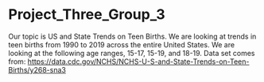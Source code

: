 # Project_Three_Group_3

Our topic is US and State Trends on Teen Births. We are looking at trends in teen births from 1990 to 2019 across the entire United States. We are looking at the following age ranges, 15-17, 15-19, and 18-19.
Data set comes from: https://data.cdc.gov/NCHS/NCHS-U-S-and-State-Trends-on-Teen-Births/y268-sna3
